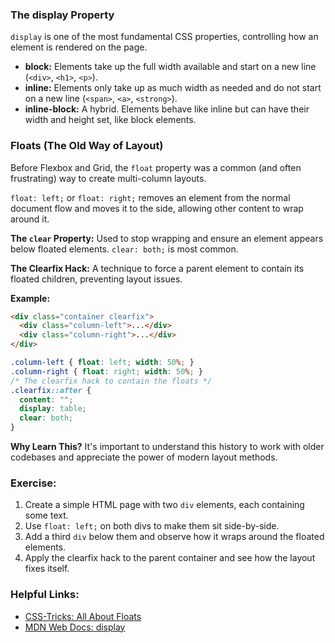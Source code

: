 ### The display Property
`display` is one of the most fundamental CSS properties, controlling how an element is rendered on the page.

*   **block:** Elements take up the full width available and start on a new line (`<div>`, `<h1>`, `<p>`).
*   **inline:** Elements only take up as much width as needed and do not start on a new line (`<span>`, `<a>`, `<strong>`).
*   **inline-block:** A hybrid. Elements behave like inline but can have their width and height set, like block elements.

### Floats (The Old Way of Layout)
Before Flexbox and Grid, the `float` property was a common (and often frustrating) way to create multi-column layouts.

`float: left;` or `float: right;` removes an element from the normal document flow and moves it to the side, allowing other content to wrap around it.

**The `clear` Property:** Used to stop wrapping and ensure an element appears below floated elements. `clear: both;` is most common.

**The Clearfix Hack:** A technique to force a parent element to contain its floated children, preventing layout issues.

**Example:**
```html
<div class="container clearfix">
  <div class="column-left">...</div>
  <div class="column-right">...</div>
</div>
```
```css
.column-left { float: left; width: 50%; }
.column-right { float: right; width: 50%; }
/* The clearfix hack to contain the floats */
.clearfix::after {
  content: "";
  display: table;
  clear: both;
}
```
**Why Learn This?** It's important to understand this history to work with older codebases and appreciate the power of modern layout methods.

### Exercise:
1.  Create a simple HTML page with two `div` elements, each containing some text.
2.  Use `float: left;` on both divs to make them sit side-by-side.
3.  Add a third `div` below them and observe how it wraps around the floated elements.
4.  Apply the clearfix hack to the parent container and see how the layout fixes itself.

### Helpful Links:
*   [CSS-Tricks: All About Floats](https://css-tricks.com/all-about-floats/)
*   [MDN Web Docs: display](https://developer.mozilla.org/en-US/docs/Web/CSS/display)
